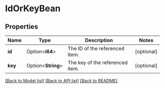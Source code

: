 # IdOrKeyBean

## Properties

Name | Type | Description | Notes
------------ | ------------- | ------------- | -------------
**id** | Option<**i64**> | The ID of the referenced item. | [optional]
**key** | Option<**String**> | The key of the referenced item. | [optional]

[[Back to Model list]](../README.md#documentation-for-models) [[Back to API list]](../README.md#documentation-for-api-endpoints) [[Back to README]](../README.md)


